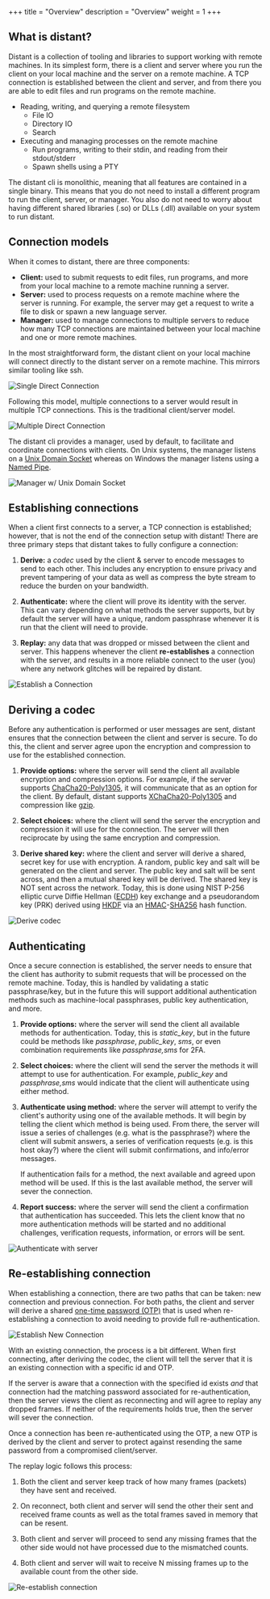+++
title = "Overview"
description = "Overview"
weight = 1
+++

## What is distant? 

Distant is a collection of tooling and libraries to support working with remote
machines. In its simplest form, there is a client and server where you run the
client on your local machine and the server on a remote machine. A TCP
connection is established between the client and server, and from there you are
able to edit files and run programs on the remote machine.

* Reading, writing, and querying a remote filesystem
  * File IO
  * Directory IO
  * Search
* Executing and managing processes on the remote machine
  * Run programs, writing to their stdin, and reading from their stdout/stderr
  * Spawn shells using a PTY

The distant cli is monolithic, meaning that all features are
contained in a single binary. This means that you do not need to install
a different program to run the client, server, or manager. You also do not need
to worry about having different shared libraries (.so) or DLLs (.dll)
available on your system to run distant.

## Connection models

When it comes to distant, there are three components:

* **Client:** used to submit requests to edit files, run programs, and more
  from your local machine to a remote machine running a server.
* **Server:** used to process requests on a remote machine where the server is
  running. For example, the server may get a request to write a file to disk or
  spawn a new language server.
* **Manager:** used to manage connections to multiple servers to reduce how
  many TCP connections are maintained between your local machine and one or
  more remote machines.

In the most straightforward form, the distant client on your local machine will
connect directly to the distant server on a remote machine. This mirrors
similar tooling like ssh.

<!-- 
  TODO: Add custom class to image so that the wrapping paragraph will center
        the image via `text-align:center`, the paragraph will be at width:100%,
        and the image tag will have some variable width going no larger than
        the image size, but depending on screen size will be some percentage
        like 50%, but if the screen is too small will be width 100%.

        Maybe width:80%, max-width:800px, min-width:250px
-->
![Single Direct Connection](/images/single-direct-connection.png)

Following this model, multiple connections to a server would result in multiple
TCP connections. This is the traditional client/server model.

![Multiple Direct Connection](/images/multiple-direct-connection.png)

The distant cli provides a manager, used by default, to facilitate and
coordinate connections with clients. On Unix systems, the manager listens on a
[Unix Domain Socket](https://en.wikipedia.org/wiki/Unix_domain_socket) whereas
on Windows the manager listens using a [Named
Pipe](https://learn.microsoft.com/en-us/windows/win32/ipc/named-pipes).

![Manager w/ Unix Domain Socket](/images/manager-uds.png)

## Establishing connections

When a client first connects to a server, a TCP connection is established;
however, that is not the end of the connection setup with distant! There are
three primary steps that distant takes to fully configure a connection:

1. **Derive:** a *codec* used by the client & server to encode messages to send
   to each other. This includes any encryption to ensure privacy and prevent
   tampering of your data as well as compress the byte stream to reduce the
   burden on your bandwidth.

2. **Authenticate:** where the client will prove its identity with the server.
   This can vary depending on what methods the server supports, but by default
   the server will have a unique, random passphrase whenever it is run that the
   client will need to provide.

3. **Replay:** any data that was dropped or missed between the client and
   server. This happens whenever the client **re-establishes** a connection
   with the server, and results in a more reliable connect to the user (you)
   where any network glitches will be repaired by distant.

![Establish a Connection](/images/establish-a-connection.png)

## Deriving a codec

Before any authentication is performed or user messages are sent, distant
ensures that the connection between the client and server is secure. To do
this, the client and server agree upon the encryption and compression to use
for the established connection.

1. **Provide options:** where the server will send the client all available
   encryption and compression options. For example, if the server supports
   [ChaCha20-Poly1305](https://en.wikipedia.org/wiki/ChaCha20-Poly1305), it
   will communicate that as an option for the client. By default, distant
   supports [XChaCha20-Poly1305](https://en.wikipedia.org/wiki/ChaCha20-Poly1305#XChaCha20-Poly1305_%E2%80%93_extended_nonce_variant)
   and compression like [gzip](https://en.wikipedia.org/wiki/Gzip).

2. **Select choices:** where the client will send the server the encryption and
   compression it will use for the connection. The server will then reciprocate
   by using the same encryption and compression.

3. **Derive shared key:** where the client and server will derive a shared,
   secret key for use with encryption. A random, public key and salt will be
   generated on the client and server. The public key and salt will be sent
   across, and then a mutual shared key will be derived. The shared key is NOT
   sent across the network. Today, this is done using NIST P-256 elliptic curve
   Diffie Hellman
   ([ECDH](https://en.wikipedia.org/wiki/Elliptic-curve_Diffie%E2%80%93Hellman))
   key exchange and a pseudorandom key (PRK) derived using
   [HKDF](https://en.wikipedia.org/wiki/HKDF) via an
   [HMAC](https://en.wikipedia.org/wiki/HMAC)-[SHA256](https://en.wikipedia.org/wiki/SHA-2)
   hash function.

![Derive codec](/images/derive-codec.png)

## Authenticating

Once a secure connection is established, the server needs to ensure that the
client has authority to submit requests that will be processed on the remote
machine. Today, this is handled by validating a static passphrase/key, but in
the future this will support additional authentication methods such as
machine-local passphrases, public key authentication, and more.

1. **Provide options:** where the server will send the client all available
   methods for authentication. Today, this is *static_key*, but in the future
   could be methods like *passphrase*, *public_key*, *sms*, or even combination
   requirements like *passphrase,sms* for 2FA.

2. **Select choices:** where the client will send the server the methods it
   will attempt to use for authentication. For example, *public_key* and
   *passphrase,sms* would indicate that the client will authenticate using
   either method.

3. **Authenticate using method:** where the server will attempt to verify the
   client's authority using one of the available methods. It will begin by
   telling the client which method is being used. From there, the server will
   issue a series of challenges (e.g. what is the passphrase?) where the client
   will submit answers, a series of verification requests (e.g. is this host
   okay?) where the client will submit confirmations, and info/error messages.

   If authentication fails for a method, the next available and agreed upon
   method will be used. If this is the last available method, the server will
   sever the connection.

4. **Report success:** where the server will send the client a confirmation
   that authentication has succeeded. This lets the client know that no more
   authentication methods will be started and no additional challenges,
   verification requests, information, or errors will be sent.

![Authenticate with server](/images/authenticate-with-server.png)

## Re-establishing connection

When establishing a connection, there are two paths that can be taken: new
connection and previous connection. For both paths, the client and server will
derive a shared [one-time password
(OTP)](https://en.wikipedia.org/wiki/One-time_password) that is used when
re-establishing a connection to avoid needing to provide full
re-authentication.

![Establish New Connection](/images/establish-new-connection.png)

With an existing connection, the process is a bit different. When first
connecting, after deriving the codec, the client will tell the server that it
is an existing connection with a specific id and OTP.

If the server is aware that a connection with the specified id exists *and*
that connection had the matching password associated for re-authentication,
then the server views the client as reconnecting and will agree to replay any
dropped frames. If neither of the requirements holds true, then the server will
sever the connection.

Once a connection has been re-authenticated using the OTP, a new OTP is derived
by the client and server to protect against resending the same password from a
compromised client/server.

The replay logic follows this process:

1. Both the client and server keep track of how many frames (packets) they have
   sent and received.

2. On reconnect, both client and server will send the other their sent and
   received frame counts as well as the total frames saved in memory that can
   be resent.

3. Both client and server will proceed to send any missing frames that the
   other side would not have processed due to the mismatched counts.

4. Both client and server will wait to receive N missing frames up to the
   available count from the other side.

![Re-establish connection](/images/reestablish-connection.png)
